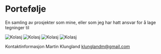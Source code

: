 # Portefølje
En samling av prosjekter som mine, eller som jeg har hatt ansvar for å lage tegninger til

<img src="Fasade bakside_Redigert.png" alt="Kolasj">

<img src="Fasade forside_Redigert.png" alt="Kolasj">

<img src="Planløsning 3D" alt="Kolasj">

<img src="Planløsning 3D diagonalt.png" alt="Kolasj">

Kontaktinformasjon
Martin Klungland
klunglandm@gmail.com
